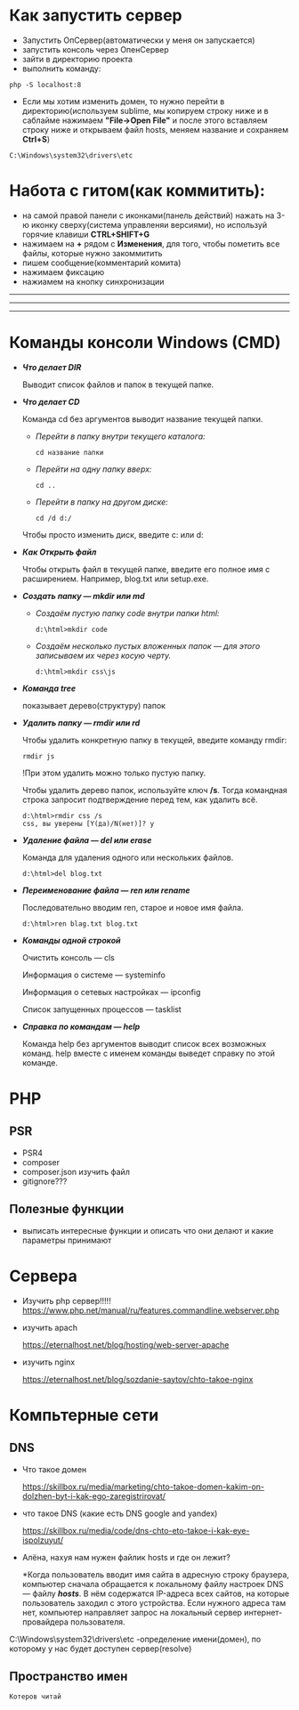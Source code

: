 # Как запустить сервер
- Запустить ОпСервер(автоматически у меня он запускается)
- запустить консоль через ОпенСервер
- зайти в директорию проекта
- выполнить команду: 
```
php -S localhost:8
```
- Если мы хотим изменить домен, то нужно перейти в директорию(используем sublime, мы копируем строку ниже и в саблайме нажимаем **"File->Open File"** и после этого вставляем строку ниже и открываем файл hosts, меняем название и сохраняем **Ctrl+S**)
```
C:\Windows\system32\drivers\etc
```

# Hабота с гитом(как коммитить):
- на самой правой панели с иконками(панель действий) нажать на 3-ю иконку сверху(система управленяи версиями), но используй горячие клавиши **CTRL+SHIFT+G**
- нажимаем на **+** рядом с **Изменения**, для того, чтобы пометить все файлы, которые нужно закоммитить
- пишем сообщение(комментарий комита)
- нажимаем фиксацию
- нажиамем на кнопку синхронизации




---
---
---

# Команды консоли Windows (CMD)

- ***Что делает DIR***

   Выводит список файлов и папок в текущей папке.
- ***Что делает CD***

   Команда cd без аргументов выводит название текущей папки.

   * *Перейти в папку внутри текущего каталога:*
      ~~~
      cd название папки
      ~~~
   * *Перейти на одну папку вверх:*
      ~~~
      cd ..
      ~~~
   * *Перейти в папку на другом диске:*
      ~~~
      cd /d d:/ 
      ~~~
   Чтобы просто изменить диск, введите c: или d:
- ***Как Открыть файл***

   Чтобы открыть файл в текущей папке, введите его полное имя с расширением. Например, blog.txt или setup.exe.

- ***Создать папку — mkdir или md***

   - *Создаём пустую папку code внутри папки html:*
      ~~~
      d:\html>mkdir code
      ~~~
  -  *Создаём несколько пустых вложенных папок — для этого записываем их через косую черту.*
      ~~~
      d:\html>mkdir css\js
      ~~~
- ***Команда tree***

   показывает дерево(структуру) папок
- ***Удалить папку — rmdir или rd***

   Чтобы удалить конкретную папку в текущей, введите команду rmdir:
   ~~~
   rmdir js
   ~~~
   !При этом удалить можно только пустую папку. 

   Чтобы удалить дерево папок, используйте ключ **/s**. Тогда командная строка запросит подтверждение перед тем, как удалить всё.

      d:\html>rmdir css /s
      css, вы уверены [Y(да)/N(нет)]? y

- ***Удаление файла — del или erase***

   Команда для удаления одного или нескольких файлов.

      d:\html>del blog.txt

- ***Переименование файла — ren или rename***

   Последовательно вводим ren, старое и новое имя файла.

      d:\html>ren blag.txt blog.txt

- ***Команды одной строкой***

   Очистить консоль — cls

   Информация о системе — systeminfo

   Информация о сетевых настройках — ipconfig

   Список запущенных процессов — tasklist

- ***Справка по командам — help***

   Команда help без аргументов выводит список всех возможных команд. help вместе с именем команды выведет справку по этой команде.

      


# PHP
## PSR
   * PSR4
   * composer
   * composer.json изучить файл
   * gitignore???

## Полезные функции

 - выписать интересные функции и описать что они делают и
 какие параметры принимают

# Сервера
 - Изучить php сервер!!!!!
 https://www.php.net/manual/ru/features.commandline.webserver.php
 - изучить apach

    https://eternalhost.net/blog/hosting/web-server-apache
 - изучить nginx

    https://eternalhost.net/blog/sozdanie-saytov/chto-takoe-nginx

# Компьтерные сети
## DNS
 - Что такое домен

    https://skillbox.ru/media/marketing/chto-takoe-domen-kakim-on-dolzhen-byt-i-kak-ego-zaregistrirovat/

 - что такое DNS (какие есть DNS google and yandex)

   https://skillbox.ru/media/code/dns-chto-eto-takoe-i-kak-eye-ispolzuyut/

 - Алёна, нахуя нам нужен файлик hosts и где он лежит?

    *Когда пользователь вводит имя сайта в адресную строку браузера, компьютер сначала обращается к локальному файлу настроек DNS — файлу ***hosts***. В нём содержатся IP-адреса всех сайтов, на которые пользователь заходил с этого устройства. Если нужного адреса там нет, компьютер направляет запрос на локальный сервер интернет-провайдера пользователя.

 C:\Windows\system32\drivers\etc
 -определение имени(домен), по которому у нас будет доступен сервер(resolve)

 ## Пространство имен
    Котеров читай
